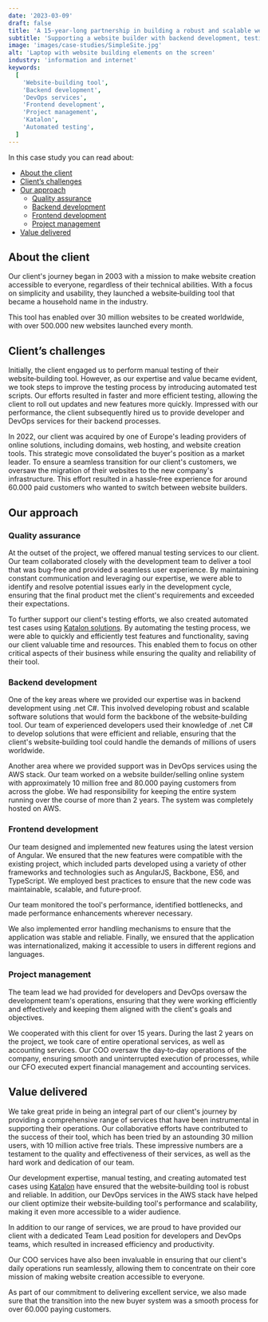 ```yaml
---
date: '2023-03-09'
draft: false
title: 'A 15-year-long partnership in building a robust and scalable website creation tool'
subtitle: 'Supporting a website builder with backend development, testing, and project management services'
image: 'images/case-studies/SimpleSite.jpg'
alt: 'Laptop with website building elements on the screen'
industry: 'information and internet'
keywords:
  [
    'Website-building tool',
    'Backend development',
    'DevOps services',
    'Frontend development',
    'Project management',
    'Katalon',
    'Automated testing',
  ]
---
```


In this case study you can read about:

- [About the client](#about-the-client)
- [Client’s challenges](#clients-challenges)
- [Our approach](#our-approach)
  - [Quality assurance](#quality-assurance)
  - [Backend development](#backend-development)
  - [Frontend development](#frontend-development)
  - [Project management](#project-management)
- [Value delivered](#value-delivered)

## About the client

Our client's journey began in 2003 with a mission to make website creation accessible to everyone, regardless of their technical abilities. With a focus on simplicity and usability, they launched a website&#8209;building tool that became a household name in the industry.

This tool has enabled over 30 million websites to be created worldwide, with over 500.000 new websites launched every month.

## Client’s challenges

Initially, the client engaged us to perform manual testing of their website&#8209;building tool. However, as our expertise and value became evident, we took steps to improve the testing process by introducing automated test scripts. Our efforts resulted in faster and more efficient testing, allowing the client to roll out updates and new features more quickly. Impressed with our performance, the client subsequently hired us to provide developer and DevOps services for their backend processes.

In 2022, our client was acquired by one of Europe's leading providers of online solutions, including domains, web hosting, and website creation tools. This strategic move consolidated the buyer's position as a market leader. To ensure a seamless transition for our client's customers, we oversaw the migration of their websites to the new company's infrastructure. This effort resulted in a hassle&#8209;free experience for around 60.000 paid customers who wanted to switch between website builders.

## Our approach

### Quality assurance

At the outset of the project, we offered manual testing services to our client. Our team collaborated closely with the development team to deliver a tool that was bug&#8209;free and provided a seamless user experience. By maintaining constant communication and leveraging our expertise, we were able to identify and resolve potential issues early in the development cycle, ensuring that the final product met the client's requirements and exceeded their expectations.

To further support our client's testing efforts, we also created automated test cases using [Katalon solutions](https://katalon.com/). By automating the testing process, we were able to quickly and efficiently test features and functionality, saving our client valuable time and resources. This enabled them to focus on other critical aspects of their business while ensuring the quality and reliability of their tool.

### Backend development

One of the key areas where we provided our expertise was in backend development using .net C#. This involved developing robust and scalable software solutions that would form the backbone of the website&#8209;building tool. Our team of experienced developers used their knowledge of .net C# to develop solutions that were efficient and reliable, ensuring that the client's website&#8209;building tool could handle the demands of millions of users worldwide.

Another area where we provided support was in DevOps services using the AWS stack. Our team worked on a website builder/selling online system with approximately 10 million free and 80.000 paying customers from across the globe. We had responsibility for keeping the entire system running over the course of more than 2 years. The system was completely hosted on AWS.

### Frontend development

Our team designed and implemented new features using the latest version of Angular. We ensured that the new features were compatible with the existing project, which included parts developed using a variety of other frameworks and technologies such as AngularJS, Backbone, ES6, and TypeScript. We employed best practices to ensure that the new code was maintainable, scalable, and future&#8209;proof.

Our team monitored the tool's performance, identified bottlenecks, and made performance enhancements wherever necessary.

We also implemented error handling mechanisms to ensure that the application was stable and reliable. Finally, we ensured that the application was internationalized, making it accessible to users in different regions and languages.

### Project management

The team lead we had provided for developers and DevOps oversaw the development team's operations, ensuring that they were working efficiently and effectively and keeping them aligned with the client's goals and objectives.

We cooperated with this client for over 15 years. During the last 2 years on the project, we took care of entire operational services, as well as accounting services. Our COO oversaw the day&#8209;to&#8209;day operations of the company, ensuring smooth and uninterrupted execution of processes, while our CFO executed expert financial management and accounting services.

## Value delivered

We take great pride in being an integral part of our client's journey by providing a comprehensive range of services that have been instrumental in supporting their operations. Our collaborative efforts have contributed to the success of their tool, which has been tried by an astounding 30 million users, with 10 million active free trials. These impressive numbers are a testament to the quality and effectiveness of their services, as well as the hard work and dedication of our team.

Our development expertise, manual testing, and creating automated test cases using [Katalon](https://katalon.com/) have ensured that the website&#8209;building tool is robust and reliable. In addition, our DevOps services in the AWS stack have helped our client optimize their website&#8209;building tool's performance and scalability, making it even more accessible to a wider audience.

In addition to our range of services, we are proud to have provided our client with a dedicated Team Lead position for developers and DevOps teams, which resulted in increased efficiency and productivity.

Our COO services have also been invaluable in ensuring that our client's daily operations run seamlessly, allowing them to concentrate on their core mission of making website creation accessible to everyone.

As part of our commitment to delivering excellent service, we also made sure that the transition into the new buyer system was a smooth process for over 60.000 paying customers.
